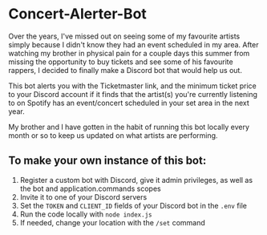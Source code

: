 # Concert-Alerter-Bot
Over the years, I've missed out on seeing some of my favourite artists simply because I didn't know they had an event scheduled in my area. After watching my brother in physical pain for a couple days this summer from missing the opportunity to buy tickets and see some of his favourite rappers, I decided to finally make a Discord bot that would help us out.

This bot alerts you with the Ticketmaster link, and the minimum ticket price to your Discord account if it finds that the artist(s) you're currently listening to on Spotify has an event/concert scheduled in your set area in the next year.

My brother and I have gotten in the habit of running this bot locally every month or so to keep us updated on what artists are performing.

## To make your own instance of this bot:
1. Register a custom bot with Discord, give it admin privileges, as well as the bot and application.commands scopes
2. Invite it to one of your Discord servers
3. Set the ```TOKEN``` and ```CLIENT_ID``` fields of your Discord bot in the ```.env``` file
4. Run the code locally with ```node index.js```
5. If needed, change your location with the ```/set``` command
